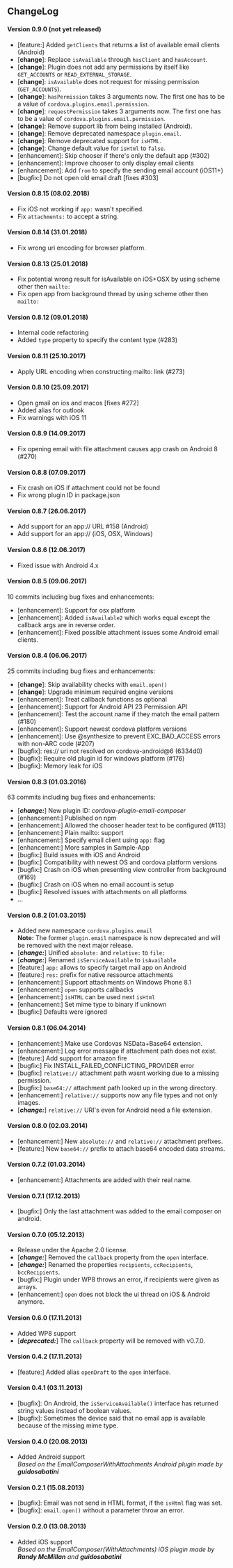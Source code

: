 
## ChangeLog

#### Version 0.9.0 (not yet released)
- [feature:] Added `getClients` that returns a list of available email clients (Android)
- [__change__]: Replace `isAvailable` through `hasClient` and `hasAccount`.
- [__change__]: Plugin does not add any permissions by itself like `GET_ACCOUNTS` or `READ_EXTERNAL_STORAGE`.
- [__change__]: `isAvailable` does not request for missing permission (`GET_ACCOUNTS`).
- [__change__]: `hasPermission` takes 3 arguments now. The first one has to be a value of `cordova.plugins.email.permission`.
- [__change__]: `requestPermission` takes 3 arguments now. The first one has to be a value of `cordova.plugins.email.permission`.
- [__change__]: Remove support lib from being installed (Android).
- [__change__]: Remove deprecated namespace `plugin.email`.
- [__change__]: Remove deprecated support for `isHTML`.
- [__change__]: Change default value for `isHtml` to `false`.
- [enhancement]: Skip chooser if there's only the default app (#302)
- [enhancement]: Improve chooser to only display email clients
- [enhancement]: Add `from` to specify the sending email account (iOS11+)
- [bugfix:] Do not open old email draft [fixes #303]

#### Version 0.8.15 (08.02.2018)
- Fix iOS not working if `app:` wasn't specified.
- Fix `attachments:` to accept a string.

#### Version 0.8.14 (31.01.2018)
- Fix wrong uri encoding for browser platform.

#### Version 0.8.13 (25.01.2018)
- Fix potential wrong result for isAvailable on iOS+OSX by using scheme other then `mailto:`
- Fix open app from background thread by using scheme other then `mailto:`

#### Version 0.8.12 (09.01.2018)
- Internal code refactoring
- Added `type` property to specify the content type (#283)

#### Version 0.8.11 (25.10.2017)
- Apply URL encoding when constructing mailto: link (#273)

#### Version 0.8.10 (25.09.2017)
- Open gmail on ios and macos [fixes #272]
- Added alias for outlook
- Fix warnings with iOS 11

#### Version 0.8.9 (14.09.2017)
- Fix opening email with file attachment causes app crash on Android 8 (#270)

#### Version 0.8.8 (07.09.2017)
- Fix crash on iOS if attachment could not be found
- Fix wrong plugin ID in package.json

#### Version 0.8.7 (26.06.2017)
- Add support for an app:// URL #158 (Android)
- Add support for an app:// (iOS, OSX, Windows)

#### Version 0.8.6 (12.06.2017)
- Fixed issue with Android 4.x

#### Version 0.8.5 (09.06.2017)
10 commits including bug fixes and enhancements:
- [enhancement]: Support for osx platform
- [enhancement]: Added `isAvailable2` which works equal except the callback args are in reverse order.
- [enhancement]: Fixed possible attachment issues some Android email clients.

#### Version 0.8.4 (06.06.2017)
25 commits including bug fixes and enhancements:
- [__change__]: Skip availability checks with `email.open()`
- [__change__]: Upgrade minimum required engine versions 
- [enhancement]: Treat callback functions as optional
- [enhancement]: Support for Android API 23 Permission API
- [enhancement]: Test the account name if they match the email pattern (#180)
- [enhancement]: Support newest cordova platform versions
- [enhancement]: Use @synthesize to prevent EXC_BAD_ACCESS errors with non-ARC code (#207)
- [bugfix]: res:// uri not resolved on cordova-android@6 (6334d0)
- [bugfix]: Require old plugin id for windows platform (#176)
- [bugfix]: Memory leak for iOS

#### Version 0.8.3 (01.03.2016)
63 commits including bug fixes and enhancements:
- [___change:___] New plugin ID: _cordova-plugin-email-composer_
- [enhancement:] Published on npm
- [enhancement:] Allowed the chooser header text to be configured (#113)
- [enhancement:] Plain mailto: support
- [enhancement:] Specify email client using `app:` flag
- [enhancement:] More samples in Sample-App
- [bugfix:] Build issues with iOS and Android
- [bugfix:] Compatibility with newest OS and cordova platform versions
- [bugfix:] Crash on iOS when presenting view controller from background (#169)
- [bugfix:] Crash on iOS when no email account is setup
- [bugfix:] Resolved issues with attachments on all platforms
- ...

#### Version 0.8.2 (01.03.2015)
- Added new namespace `cordova.plugins.email`<br>
  **Note:** The former `plugin.email` namespace is now deprecated and will be removed with the next major release.
- [___change:___] Unified `absolute:` and `relative:` to `file:`
- [___change:___] Renamed `isServiceAvailable` to `isAvailable`
- [feature:] `app:` allows to specify target mail app on Android
- [feature:] `res:` prefix for native ressource attachments
- [enhancement:] Support attachments on Windows Phone 8.1
- [enhancement:] `open` supports callbacks
- [enhancement:] `isHTML` can be used next `isHtml`
- [enhancement:] Set mime type to binary if unknown
- [bugfix:] Defaults were ignored

#### Version 0.8.1 (06.04.2014)
- [enhancement:] Make use Cordovas NSData+Base64 extension.
- [enhancement:] Log error message if attachment path does not exist.
- [feature:] Add support for amazon fire
- [bugfix:] Fix INSTALL_FAILED_CONFLICTING_PROVIDER error
- [bugfix:] `relative://` attachment path wasnt working due to a missing permission.
- [bugfix:] `base64://` attachment path looked up in the wrong directory.
- [enhancement:] `relative://` supports now any file types and not only images.
- [___change:___] `relative://` URI's even for Android need a file extension.

#### Version 0.8.0 (02.03.2014)
- [enhancement:] New `absolute://` and `relative://` attachment prefixes.
- [feature:] New `base64://` prefix to attach base64 encoded data streams.

#### Version 0.7.2 (01.03.2014)
- [enhancement:] Attachments are added with their real name.

#### Version 0.7.1 (17.12.2013)
- [bugfix:] Only the last attachment was added to the email composer on android.

#### Version 0.7.0 (05.12.2013)
- Release under the Apache 2.0 license.
- [___change:___] Removed the `callback` property from the `open` interface.
- [___change:___] Renamed the properties `recipients`, `ccRecipients`, `bccRecipients`.
- [bugfix:] Plugin under WP8 throws an error, if recipients were given as arrays.
- [enhancement:] `open` does not block the ui thread on iOS & Android anymore.

#### Version 0.6.0 (17.11.2013)
- Added WP8 support
- [***deprecated:***] The `callback` property will be removed with v0.7.0.

#### Version 0.4.2 (17.11.2013)
- [feature:] Added alias `openDraft` to the `open` interface.

#### Version 0.4.1 (03.11.2013)
- [bugfix]: On Android, the `isServiceAvailable()` interface has returned string values instead of boolean values.
- [bugfix]: Sometimes the device said that no email app is available because of the missing mime type.

#### Version 0.4.0 (20.08.2013)
- Added Android support<br>
  *Based on the EmailComposerWithAttachments Android plugin made by* ***guidosabatini***

#### Version 0.2.1 (15.08.2013)
- [bugfix]: Email was not send in HTML format, if the `isHtml` flag was set.
- [bugfix]: `email.open()` without a parameter throw an error.

#### Version 0.2.0 (13.08.2013)
- Added iOS support<br>
  *Based on the EmailComposer(WithAttachments) iOS plugin made by* ***Randy McMillan*** *and* ***guidosabatini***
